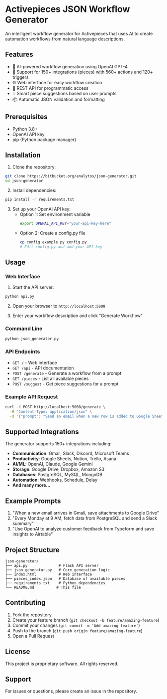 # Activepieces JSON Workflow Generator

An intelligent workflow generator for Activepieces that uses AI to create automation workflows from natural language descriptions.

## Features

- 🤖 AI-powered workflow generation using OpenAI GPT-4
- 🔌 Support for 150+ integrations (pieces) with 560+ actions and 120+ triggers
- 🌐 Web interface for easy workflow creation
- 📡 REST API for programmatic access
- 💡 Smart piece suggestions based on user prompts
- 📦 Automatic JSON validation and formatting

## Prerequisites

- Python 3.8+
- OpenAI API key
- pip (Python package manager)

## Installation

1. Clone the repository:
```bash
git clone https://bitbucket.org/analytos/json-generator.git
cd json-generator
```

2. Install dependencies:
```bash
pip install -r requirements.txt
```

3. Set up your OpenAI API key:
   - Option 1: Set environment variable
     ```bash
     export OPENAI_API_KEY="your-api-key-here"
     ```
   - Option 2: Create a config.py file
     ```bash
     cp config.example.py config.py
     # Edit config.py and add your API key
     ```

## Usage

### Web Interface

1. Start the API server:
```bash
python api.py
```

2. Open your browser to `http://localhost:5000`

3. Enter your workflow description and click "Generate Workflow"

### Command Line

```bash
python json_generator.py
```

### API Endpoints

- `GET /` - Web interface
- `GET /api` - API documentation
- `POST /generate` - Generate a workflow from a prompt
- `GET /pieces` - List all available pieces
- `POST /suggest` - Get piece suggestions for a prompt

### Example API Request

```bash
curl -X POST http://localhost:5000/generate \
  -H "Content-Type: application/json" \
  -d '{"prompt": "Send an email when a new row is added to Google Sheets"}'
```

## Supported Integrations

The generator supports 150+ integrations including:

- **Communication**: Gmail, Slack, Discord, Microsoft Teams
- **Productivity**: Google Sheets, Notion, Trello, Asana
- **AI/ML**: OpenAI, Claude, Google Gemini
- **Storage**: Google Drive, Dropbox, Amazon S3
- **Databases**: PostgreSQL, MySQL, MongoDB
- **Automation**: Webhooks, Schedule, Delay
- **And many more...**

## Example Prompts

1. "When a new email arrives in Gmail, save attachments to Google Drive"
2. "Every Monday at 9 AM, fetch data from PostgreSQL and send a Slack summary"
3. "Use OpenAI to analyze customer feedback from Typeform and save insights to Airtable"

## Project Structure

```
json-generator/
├── api.py              # Flask API server
├── json_generator.py   # Core generation logic
├── index.html          # Web interface
├── pieces_index.json   # Database of available pieces
├── requirements.txt    # Python dependencies
└── README.md          # This file
```

## Contributing

1. Fork the repository
2. Create your feature branch (`git checkout -b feature/amazing-feature`)
3. Commit your changes (`git commit -m 'Add amazing feature'`)
4. Push to the branch (`git push origin feature/amazing-feature`)
5. Open a Pull Request

## License

This project is proprietary software. All rights reserved.

## Support

For issues or questions, please create an issue in the repository.